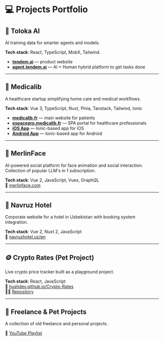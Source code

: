 # 💻 Projects Portfolio

## 🤖 Toloka AI
AI training data for smarter agents and models.

**Tech stack**: React, TypeScript, MobX, Tailwind.

- **[tendem.ai](https://tendem.ai/)** — product website
- **[agent.tendem.ai](https://agent.tendem.ai/)** — AI + Human hybrid platform to get tasks done

---

## 🏥 Medicalib
A healthcare startup simplifying home care and medical workflows.

**Tech stack**: Vue 3, TypeScript, Nuxt, Pinia, Tanstack, Tailwind, Ionic

- **[medicalib.fr](https://medicalib.fr)** — main website for patients  
- **[espacepro.medicalib.fr](https://espacepro.medicalib.fr)** — SPA portal for healthcare professionals  
- **[iOS App](https://apps.apple.com/fr/app/medicalib-pro/id1574470830?l=en-GB)** — Ionic-based app for iOS  
- **[Android App](https://play.google.com/store/apps/details?id=fr.medicalib.pro)** — Ionic-based app for Android  

---

## 🤖 MerlinFace  
AI-powered social platform for face animation and social interaction.
Сollection of popular LLM's in 1 subscription.

**Tech stack**: Vue 2, JavaScript, Vuex, GraphQL  
🔗 [merlinface.com](https://merlinface.com)

---

## 🏨 Navruz Hotel  
Corporate website for a hotel in Uzbekistan with booking system integration.

**Tech stack**: Vue 2, Nuxt 2, JavaScript  
🔗 [navruzhotel.uz/en](https://navruzhotel.uz/en)

---

## 🪙 Crypto Rates (Pet Project)  
Live crypto price tracker built as a playground project.

**Tech stack**: React, JavaScript  
🔗 [hushdev.github.io/Crypto-Rates](https://hushdev.github.io/Crypto-Rates)  
👨‍💻 [Repository](https://github.com/hushdev/Crypto-Rates)

---

## 🎥 Freelance & Pet Projects  
A collection of old freelance and personal projects.

🔗 [YouTube Playlist](https://www.youtube.com/playlist?list=PLSuoospWIf21ax_sP5eceIfvyXPFvBbd2)
